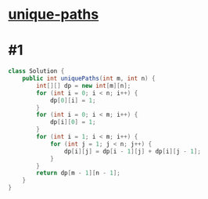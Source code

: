 # [unique-paths](https://leetcode-cn.com/problems/unique-paths/)

# #1

```java
class Solution {
    public int uniquePaths(int m, int n) {
        int[][] dp = new int[m][n];
        for (int i = 0; i < n; i++) {
    		dp[0][i] = 1;
        }
        for (int i = 0; i < m; i++) {
         	dp[i][0] = 1;   
        }
        for (int i = 1; i < m; i++) {
            for (int j = 1; j < n; j++) {
                dp[i][j] = dp[i - 1][j] + dp[i][j - 1];
            } 
        }
        return dp[m - 1][n - 1];  
    }
}
```

